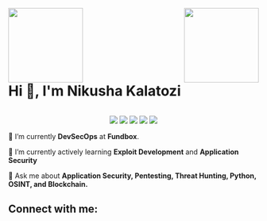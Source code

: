 <p align="center">
  <img align=left src="https://user-images.githubusercontent.com/65187002/144930161-2f783401-8d27-4fdf-a2f7-cc0ba32f1f1f.gif" width="150px" style="float: left;">
  <img align=right src="https://user-images.githubusercontent.com/65187002/144930161-2f783401-8d27-4fdf-a2f7-cc0ba32f1f1f.gif" width="150px" style="float: right;">
  <br><br>
  <h1 style="clear: both;"><nbsp><nbsp><nbsp><nbsp>Hi 👋, I'm Nikusha Kalatozi</h1>
</p>


<!-- Clearfix to ensure the container expands to hold floated elements -->
<div style="clear: both;"></div>

<p align="center">
  <img src="https://img.shields.io/badge/LinkedIn-0077B5?style=for-the-badge&logo=linkedin&logoColor=white">
  <img src="https://img.shields.io/badge/Twitter-1DA1F2?style=for-the-badge&logo=twitter&logoColor=white">
  <img src="https://img.shields.io/badge/Gmail-D14836?style=for-the-badge&logo=gmail&logoColor=white">
  <img src="https://img.shields.io/badge/HackTheBox-111927?style=for-the-badge&logo=Hack%20The%20Box&logoColor=9FEF00">
  <a href="https://visitorbadge.io/status?path=https%3A%2F%2Fgithub.com%2FNikushaKalatozi">
    <img src="https://api.visitorbadge.io/api/visitors?path=https%3A%2F%2Fgithub.com%2FNikushaKalatozi&label=VISITS&countColor=%2337d67a">
  </a>
</p>

🔭 I’m currently **DevSecOps** at **Fundbox**.

🌱 I’m currently actively learning **Exploit Development** and **Application Security**

💬 Ask me about **Application Security, Pentesting, Threat Hunting, Python, OSINT, and Blockchain.**

## Connect with me:
